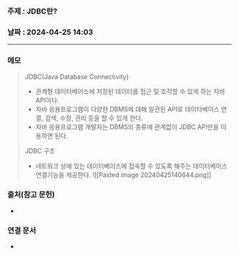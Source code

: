 ### 주제 : JDBC란?

### 날짜 : 2024-04-25 14:03
----
### 메모
> JDBC(Java Database Connectivity)
> 	- 관계형 데이터베이스에 저장된 데이터를 접근 및 조작할 수 있게 하는 자바 API이다.
> 	- 자바 응용프로그램이 다양한 DBMS에 대해 일관된 API로 데이터베이스 연결, 검색, 수정, 관리 등을 할 수 있게 한다.
> 	- 자바 응용프로그램 개발자는 DBMS의 종류에 관계없이 JDBC API만을 이용하면 된다.
> 
> JDBC 구조
> 	- 네트워크 상에 있는 데이터베이스에 접속할 수 있도록 해주는 데이터베이스 연결기능을 제공한다.
> 	![[Pasted image 20240425140644.png]]



### 출처(참고 문헌)
-

### 연결 문서
-
